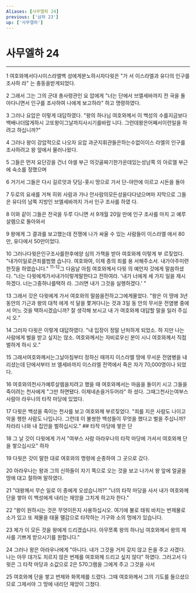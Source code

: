 ```yaml
---
Aliases: [사무엘하 24]
previous: ['삼하 23']
up: ['사무엘하']
---
```

# 사무엘하 24

***


1 여호와께서다시이스라엘백 성에게분노하시자다윗은 "가 서 이스라엘과 유다의 인구를 조사하 라" 는 충동을받게되었다. 

2 그래서 그는 그의 군대 총사령관인 요 압에게 "너는 단에서 브엘세바까지 전 국을 돌아다니면서 인구를 조사하여 나에게 보고하라" 하고 명령하였다. 

3 그러나 요압은 이렇게 대답하였다. "왕의 하나님 여호와께서 이 백성의 수를지금보다백배나더많게하시 고또왕이그날까지사시기를바랍 니다. 그런데왕은어째서이런일을 하려고 하십니까?" 

4 그러나 왕이 강압적으로 나오자 요압 과군지휘관들은하는수없이이스 라엘의 인구를 조사하려고 왕 앞에서 물러나왔다. 

5 그들은 먼저 요단강을 건너 야셀 부근 의갓골짜기한가운데있는성남쪽 의 아로엘 부근에 숙소를 정했으며 

6 거기서 그들은 다시 길르앗과 닷딤-홋시 땅으로 가서 단-야안에 이르고 시돈을 돌아 

7 두로의 요새를 거쳐 히위 사람과 가나 안사람의모든성을다다녔으며마 지막으로 그들은 유다의 남쪽 지방인 브엘세바까지 가서 인구 조사를 하였 다. 

8 이와 같이 그들은 전국을 두루 다니면 서 9개월 20일 만에 인구 조사를 마치 고 예루살렘으로 돌아와서 

9 왕에게 그 결과를 보고했는데 전쟁에 나가 싸울 수 있는 사람들이 이스라엘 에서 80만, 유다에서 50만이었다. 

10 그러나다윗은인구조사를한후에양 심의 가책을 받아 여호와께 이렇게 부 르짖었다. "내가이일로큰죄를범했 습니다. 여호와여, 이제 종의 죄를 용 서해주소서. 내가아주미련한짓을 하였습니다." <sup class="versenum">11-12</sup>그 다음날 아침 여호와께서 다윗 의 예언자 갓에게 말씀하셨다. "너는 다윗에게가서내가이렇게말한다고 전하여라. '내가 너에게 세 가지 일을 제시하겠다. 너는그중하나를택하 라. 그러면 내가 그것을 실행하겠다.' " 

13 그래서 갓은 다윗에게 가서 여호와의 말씀을전하고그에게물었다. "왕은 이 땅에 3년 동안의 기근과 왕의 대적 에게 석 달을 쫓겨다니는 것과 3일 동 안의 무서운 전염병 중에서 어느 것을 택하시겠습니까? 잘 생각해 보시고 내 가 여호와께 대답할 말을 일러 주십시 오." 

14 그러자 다윗은 이렇게 대답하였다. "내 입장이 정말 난처하게 되었소. 하 지만 나는 사람에게 벌을 받고 싶지는 않소. 여호와께서는 자비로우신 분이 시니 여호와께서 직접 벌하게 하시 오." 

15 그래서여호와께서는그날아침부터 정하신 때까지 이스라엘 땅에 무서운 전염병을 내리셨는데 단에서부터 브 엘세바까지 이스라엘 전역에서 죽은 자가 70,000명이나 되었다. 

16 여호와의천사가예루살렘을치려고 했을 때 여호와께서는 마음을 돌이키 시고 그들을 죽이려는 천사에게 "그만 하면됐다. 이제네손을거두어라" 하 셨다. 그때그천사는여부스사람아 라우나의 타작 마당에 있었다. 

17 다윗은 백성을 죽이는 천사를 보고 여호와께 부르짖었다. "죄를 지은 사람도 나이고 악을 행한 사람도 나입니다. 그런데 이 불쌍한 백성들이 무엇을 했다고 벌을 주십니까? 차라리 나와 내 집안을 벌하십시오." ## 타작 마당에 쌓은 단 

18 그 날 갓이 다윗에게 가서 "여부스 사람 아라우나의 타작 마당에 가셔서 여호와께 단을 쌓으십시오" 하자 

19 다윗은 갓이 말한 대로 여호와의 명령에 순종하여 그 곳으로 갔다. 

20 아라우나는 왕과 그의 신하들이 자기 쪽으로 오는 것을 보고 나가서 왕 앞에 얼굴을 땅에 대고 절하며 말하였다. 

21 "대왕께서 무슨 일로 이 종에게 오셨습니까?" "너의 타작 마당을 사서 내가 여호와께 단을 쌓아 이 백성에게 내리는 재앙을 그치게 하고자 한다." 

22 "왕이 원하시는 것은 무엇이든지 사용하십시오. 여기에 불로 태워 바치는 번제물로 소가 있고 또 제물을 태울 땔감으로 타작하는 기구와 소의 멍에가 있습니다. 

23 제가 이 모든 것을 왕에게 드리겠습니다. 아무쪼록 왕의 하나님 여호와께서 왕의 제사를 기쁘게 받으시기를 원합니다." 

24 그러나 왕은 아라우나에게 "아니다. 내가 그것을 거저 갖지 않고 돈을 주고 사겠다. 나는 아무 대가도 치르지 않은 번제를 여호와께 드리고 싶지 않다" 하였다. 그러고서 다윗은 그 타작 마당과 소값으로 2은 570그램을 그에게 주고 그것을 사서 

25 여호와께 단을 쌓고 번제와 화목제를 드렸다. 그때 여호와께서 그의 기도를 들으셨으므로 그제서야 그 땅에 내리던 재앙이 그쳤다.
